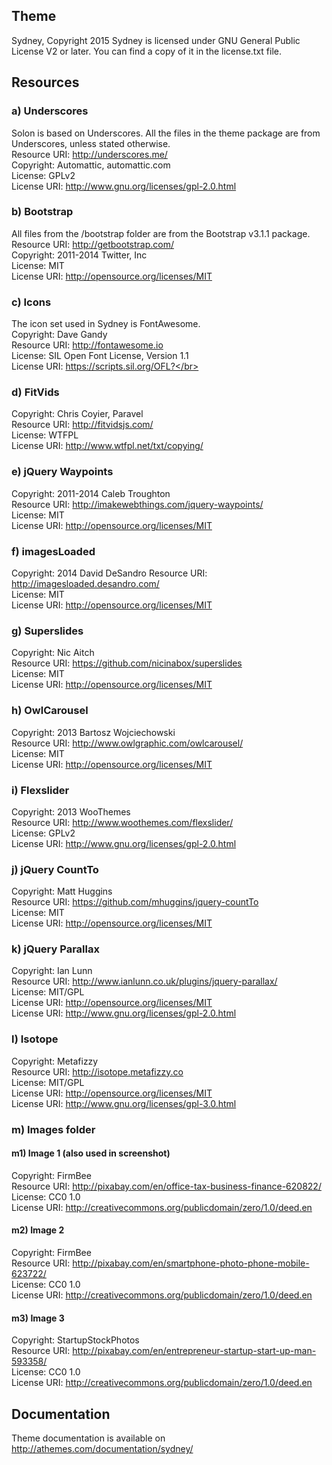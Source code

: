 ## Theme

Sydney, Copyright 2015
Sydney is licensed under GNU General Public License V2 or later. You can find a copy of it in the license.txt file.

## Resources

### a) Underscores
Solon is based on Underscores. All the files in the theme package are from Underscores, unless stated otherwise.</br>
Resource URI: http://underscores.me/</br>
Copyright: Automattic, automattic.com</br>
License: GPLv2</br>
License URI: http://www.gnu.org/licenses/gpl-2.0.html</br>

### b) Bootstrap
All files from the /bootstrap folder are from the Bootstrap v3.1.1 package.</br>
Resource URI: http://getbootstrap.com/</br>
Copyright: 2011-2014 Twitter, Inc</br>
License: MIT</br>
License URI: http://opensource.org/licenses/MIT</br>

### c) Icons
The icon set used in Sydney is FontAwesome.</br>
Copyright: Dave Gandy</br>
Resource URI: http://fontawesome.io</br>
License: SIL Open Font License, Version 1.1</br>
License URI: https://scripts.sil.org/OFL?</br>

### d) FitVids
Copyright: Chris Coyier, Paravel</br>
Resource URI: http://fitvidsjs.com/</br>
License: WTFPL</br>
License URI: http://www.wtfpl.net/txt/copying/</br>

### e) jQuery Waypoints
Copyright: 2011-2014 Caleb Troughton</br>
Resource URI: http://imakewebthings.com/jquery-waypoints/</br>
License: MIT</br>
License URI: http://opensource.org/licenses/MIT</br>

### f) imagesLoaded
Copyright: 2014 David DeSandro
Resource URI: http://imagesloaded.desandro.com/</br>
License: MIT</br>
License URI: http://opensource.org/licenses/MIT</br>

### g) Superslides
Copyright: Nic Aitch</br>
Resource URI: https://github.com/nicinabox/superslides</br>
License: MIT</br>
License URI: http://opensource.org/licenses/MIT</br>

### h) OwlCarousel
Copyright: 2013 Bartosz Wojciechowski</br>
Resource URI: http://www.owlgraphic.com/owlcarousel/</br>
License: MIT</br>
License URI: http://opensource.org/licenses/MIT</br>

### i) Flexslider
Copyright: 2013 WooThemes</br>
Resource URI: http://www.woothemes.com/flexslider/</br>
License: GPLv2</br>
License URI: http://www.gnu.org/licenses/gpl-2.0.html</br>

### j) jQuery CountTo
Copyright: Matt Huggins</br>
Resource URI: https://github.com/mhuggins/jquery-countTo</br>
License: MIT</br>
License URI: http://opensource.org/licenses/MIT</br>

### k) jQuery Parallax
Copyright: Ian Lunn</br>
Resource URI: http://www.ianlunn.co.uk/plugins/jquery-parallax/</br>
License: MIT/GPL</br>
License URI: http://opensource.org/licenses/MIT</br>
License URI: http://www.gnu.org/licenses/gpl-2.0.html</br>

### l) Isotope
Copyright: Metafizzy</br>
Resource URI: http://isotope.metafizzy.co</br>
License: MIT/GPL</br>
License URI: http://opensource.org/licenses/MIT</br>
License URI: http://www.gnu.org/licenses/gpl-3.0.html</br>

### m) Images folder

#### m1) Image 1 (also used in screenshot)
Copyright: FirmBee</br>
Resource URI: http://pixabay.com/en/office-tax-business-finance-620822/</br>
License: CC0 1.0</br>
License URI: http://creativecommons.org/publicdomain/zero/1.0/deed.en</br>

#### m2) Image 2
Copyright: FirmBee</br>
Resource URI: http://pixabay.com/en/smartphone-photo-phone-mobile-623722/</br>
License: CC0 1.0</br>
License URI: http://creativecommons.org/publicdomain/zero/1.0/deed.en</br>

#### m3) Image 3
Copyright: StartupStockPhotos</br>
Resource URI: http://pixabay.com/en/entrepreneur-startup-start-up-man-593358/</br>
License: CC0 1.0</br>
License URI: http://creativecommons.org/publicdomain/zero/1.0/deed.en</br>


## Documentation

Theme documentation is available on http://athemes.com/documentation/sydney/
